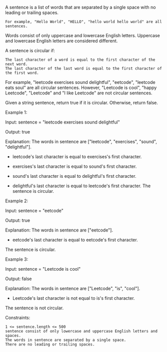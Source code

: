 

A sentence is a list of words that are separated by a single space with no leading or trailing spaces.

    For example, "Hello World", "HELLO", "hello world hello world" are all sentences.

Words consist of only uppercase and lowercase English letters. Uppercase and lowercase English letters are considered different.

A sentence is circular if:

    The last character of a word is equal to the first character of the next word.
    The last character of the last word is equal to the first character of the first word.

For example, "leetcode exercises sound delightful", "eetcode", "leetcode eats soul" are all circular sentences. However, "Leetcode is cool", "happy Leetcode", "Leetcode" and "I like Leetcode" are not circular sentences.

Given a string sentence, return true if it is circular. Otherwise, return false.

 

Example 1:

Input: sentence = "leetcode exercises sound delightful"

Output: true

Explanation: The words in sentence are ["leetcode", "exercises", "sound", 
"delightful"].

- leetcode's last character is equal to exercises's first character.

- exercises's last character is equal to sound's first character.

- sound's last character is equal to delightful's first character.

- delightful's last character is equal to leetcode's first character.
The sentence is circular.

Example 2:

Input: sentence = "eetcode"

Output: true

Explanation: The words in sentence are ["eetcode"].

- eetcode's last character is equal to eetcode's first character.

The sentence is circular.

Example 3:

Input: sentence = "Leetcode is cool"

Output: false

Explanation: The words in sentence are ["Leetcode", "is", "cool"].

- Leetcode's last character is not equal to is's first character.

The sentence is not circular.

 

Constraints:

    1 <= sentence.length <= 500
    sentence consist of only lowercase and uppercase English letters and spaces.
    The words in sentence are separated by a single space.
    There are no leading or trailing spaces.

